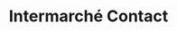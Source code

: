 ---
title: "Intermarché Contact"
url: /marigny-le-chatel/intermarche-contact/
shop: Lebensmittel
---